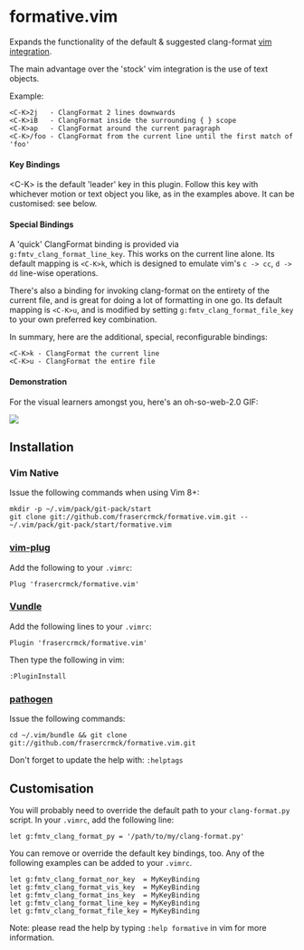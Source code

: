 # formative.vim

Expands the functionality of the default & suggested clang-format [vim integration](http://clang.llvm.org/docs/ClangFormat.html#vim-integration).

The main advantage over the 'stock' vim integration is the use of text objects.

Example:

    <C-K>2j   - ClangFormat 2 lines downwards
    <C-K>iB   - ClangFormat inside the surrounding { } scope
    <C-K>ap   - ClangFormat around the current paragraph
    <C-K>/foo - ClangFormat from the current line until the first match of 'foo'

#### Key Bindings

\<C-K> is the default 'leader' key in this plugin. Follow this key with whichever motion or text object you like, as in the examples above. It can be customised: see below.

#### Special Bindings

A 'quick' ClangFormat binding is provided via `g:fmtv_clang_format_line_key`. This works on the current line alone. Its default mapping is `<C-K>k`, which is designed to emulate vim's `c -> cc`, `d -> dd` line-wise operations.

There's also a binding for invoking clang-format on the entirety of the current file, and is great for doing a lot of formatting in one go. Its default mapping is `<C-K>u`, and is modified by setting `g:fmtv_clang_format_file_key` to your own preferred key combination.

In summary, here are the additional, special, reconfigurable bindings:

    <C-K>k - ClangFormat the current line
    <C-K>u - ClangFormat the entire file

#### Demonstration

For the visual learners amongst you, here's an oh-so-web-2.0 GIF:

![](https://cloud.githubusercontent.com/assets/1158422/5235521/00c36298-77fc-11e4-88f7-e23735c08e0e.gif)

## Installation

### Vim Native

Issue the following commands when using Vim 8+:

    mkdir -p ~/.vim/pack/git-pack/start
    git clone git://github.com/frasercrmck/formative.vim.git -- ~/.vim/pack/git-pack/start/formative.vim

### [vim-plug](https://github.com/junegunn/vim-plug)

Add the following to your `.vimrc`:

    Plug 'frasercrmck/formative.vim'

### [Vundle](https://github.com/gmarik/Vundle.vim)

Add the following lines to your `.vimrc`:

    Plugin 'frasercrmck/formative.vim'
Then type the following in vim:

    :PluginInstall

### [pathogen](https://github.com/tpope/vim-pathogen)

Issue the following commands:

    cd ~/.vim/bundle && git clone git://github.com/frasercrmck/formative.vim.git
Don't forget to update the help with: `:helptags`

## Customisation

You will probably need to override the default path to your `clang-format.py` script. In your `.vimrc`, add the following line:

    let g:fmtv_clang_format_py = '/path/to/my/clang-format.py'

You can remove or override the default key bindings, too. Any of the following examples can be added to your `.vimrc`.

    let g:fmtv_clang_format_nor_key  = MyKeyBinding 
    let g:fmtv_clang_format_vis_key  = MyKeyBinding 
    let g:fmtv_clang_format_ins_key  = MyKeyBinding 
    let g:fmtv_clang_format_line_key = MyKeyBinding 
    let g:fmtv_clang_format_file_key = MyKeyBinding

Note: please read the help by typing `:help formative` in vim for more information.
